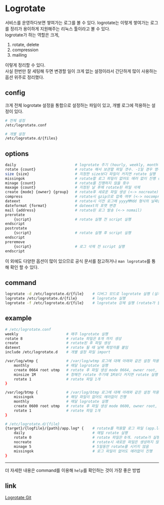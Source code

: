# Logrotate

서비스를 운영하다보면 쌓여가는 로그를 볼 수 있다. logrotate는 이렇게 쌓여가는 로그를 정리가 용이하게 지원해주는 리눅스 툴이라고 볼 수 있다.  
logrotate가 하는 역할은 크게,  

1. rotate, delete  
2. compression  
3. mailing  

이렇게 정리할 수 있다.  
사실 한번만 잘 세팅해 두면 변경할 일이 크게 없는 설정이라서 간단하게 많이 사용하는 옵션 위주로 정리했다.  

## config

크게 전체 logrotate 설정을 통합으로 설정하는 파일이 있고, 개별 로그에 적용하는 설정이 있다.  

```bash
# 전체 설정
/etc/logrotate.conf

# 개별 설정
/etc/logrotate.d/{files}
```

## options

```bash
daily                           # logrotate 주기 (hourly, weekly, monthly, yearly)
rotate {count}                  # rotate 해서 보관할 파일 갯수. -1일 경우 영구 보관
size {size}                     # 지정한 size보다 파일이 커지면 rotate 실행  
missingok                       # rotate할 로그 파일이 없어도 에러 없이 진행 (<-> nomissingok)  
minage {count}                  # rotate를 진행하지 않을 횟수  
maxage {count}                  # 지정된 날 후에 rotate된 파일 삭제  
create {mode} {owner} {group}   # rotate후 새로운 파일 생성 (<-> nocreate)
compress                        # rotate시 gzip으로 압축 여부 (<-> nocompress)
dateext                         # rotate시 이전 로그에 yyyyMMdd 형식의 날짜를 부여 (<-> nodateext)  
dateformat {format}             # dateext의 포맷 변경  
mail {address}                  # rotate된 로그 발송 (<-> nomail)  
prerotate
    {script}                    # rotate 실행 전 script 실행  
endscript
postrotate
    {script}                    # rotate 실행 후 script 실행
endscript
preremove
    {script}                    # 로그 삭제 전 script 실행
endscript
```

이 외에도 다양한 옵션이 많이 있으므로 공식 문서를 참고하거나 `man logrotate`를 툥해 확인 할 수 있다.  

## command

```bash
logrotate -d /etc/logrotate.d/{file}    # 디버그 모드로 logrotate 실행 (실제 logrotate 되지 않는다)
logrotate /etc/logrotate.d/{file}       # logrotate 실행
logrotate -f /etc/logrotate.d/{file}    # logrotate 강제 실행 (rotate가 될 필요 없는 파일도 모두 rotate 된다)
```

## example

```bash
# /etc/logrotate.conf
weekly                      # 매주 logrotate 실행
rotate 8                    # rotate 파일은 8개 까지 생성
create                      # rotate된 후 파일 생성
dateext                     # rotate 될 때 날짜 확장자를 붙임
include /etc/logrotate.d    # 개별 설정 파일 import

/var/log/wtmp {             # /var/log/wtmp 로그에 대해 아래와 같은 설정 적용
    monthly                 # 매달 logrotate 실행
    create 0664 root utmp   # rotate 후 파일 생성 mode 0664, owner root, group utmp
    minsize 1M              # 정해진 rotate 주기때 1M보다 커지면 rotate 실행
    rotate 1                # rotate 파일 1개
}

/var/log/btmp {             # /var/log/btmp 로그에 대해 아래와 같은 설정 적용
    missingok               # 해당 파일이 없어도 에러없이 진행
    monthly                 # 매달 logrotate 실행
    create 0600 root utmp   # rotate 후 파일 생성 mode 0600, owner root, group utmp
    rotate 1                # rotate 파일 1개
}
```
```bash
# /etc/logrotate.d/{file}
{target}/{logfile}/{path}/app.log* {    # rotate를 적용할 로그 파일 (app.log를 prefix로 가지는 모든 로그)
    daily                               # 매일 rotate 실행
    rotate 0                            # rotate 파일은 0개. rotate가 실행되면 바로 파일 삭제를 의미
    nocreate                            # rotate시 새로운 파일은 생성하지 않기
    minage 5                            # 5일동안 rotate를 시키지 않음
    missingok                           # 로그 파일이 없어도 에러없이 진행
}
```

---

더 자세한 내용은 command를 이용해 `help`를 확인하는 것이 가장 좋은 방법

## link

[Logrotate Git](https://github.com/logrotate/logrotate)
